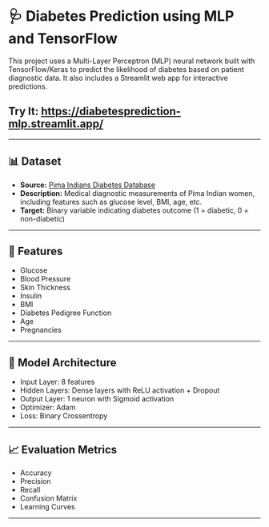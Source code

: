 # 🩺 Diabetes Prediction using MLP and TensorFlow

This project uses a Multi-Layer Perceptron (MLP) neural network built with TensorFlow/Keras to predict the likelihood of diabetes based on patient diagnostic data. It also includes a Streamlit web app for interactive predictions.

## Try It: https://diabetesprediction-mlp.streamlit.app/
---

## 📊 Dataset

- **Source:** [Pima Indians Diabetes Database](https://www.kaggle.com/datasets/uciml/pima-indians-diabetes-database)
- **Description:** Medical diagnostic measurements of Pima Indian women, including features such as glucose level, BMI, age, etc.
- **Target:** Binary variable indicating diabetes outcome (1 = diabetic, 0 = non-diabetic)

---

## 🔧 Features

- Glucose
- Blood Pressure
- Skin Thickness
- Insulin
- BMI
- Diabetes Pedigree Function
- Age
- Pregnancies

---

## 🧠 Model Architecture

- Input Layer: 8 features
- Hidden Layers: Dense layers with ReLU activation + Dropout 
- Output Layer: 1 neuron with Sigmoid activation
- Optimizer: Adam
- Loss: Binary Crossentropy

---

## 📈 Evaluation Metrics

- Accuracy
- Precision
- Recall
- Confusion Matrix
- Learning Curves

---


